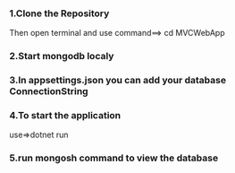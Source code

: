 ### 1.Clone the Repository
Then open terminal and use command==>
cd MVCWebApp

### 2.Start mongodb localy
### 3.In appsettings.json you can add your database ConnectionString
### 4.To start the application
 use=>dotnet run
### 5.run mongosh command to view the database
